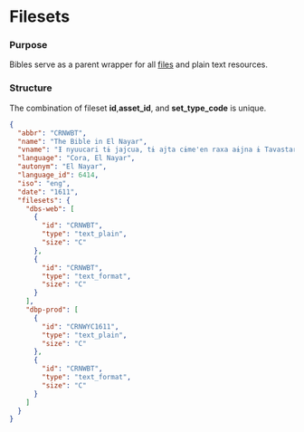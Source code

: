 # Filesets


### Purpose
Bibles serve as a parent wrapper for all [files](FILES.md) and plain text resources. 

### Structure
The combination of fileset **id**,**asset_id**, and **set_type_code** is unique.

```json
{
  "abbr": "CRNWBT",
  "name": "The Bible in El Nayar",
  "vname": "Ɨ nyuucari tɨ jajcua, tɨ ajta cɨme'en raxa aɨjna ɨ Tavastara'a",
  "language": "Cora, El Nayar",
  "autonym": "El Nayar",
  "language_id": 6414,
  "iso": "eng",
  "date": "1611",
  "filesets": {
    "dbs-web": [
      {
        "id": "CRNWBT",
        "type": "text_plain",
        "size": "C"
      },
      {
        "id": "CRNWBT",
        "type": "text_format",
        "size": "C"
      }
    ],
    "dbp-prod": [
      {
        "id": "CRNWYC1611",
        "type": "text_plain",
        "size": "C"
      },
      {
        "id": "CRNWBT",
        "type": "text_format",
        "size": "C"
      }
    ]
  }
}
```